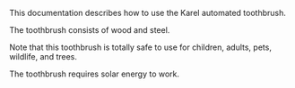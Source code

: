 This documentation describes how to use the Karel automated toothbrush.

The toothbrush consists of wood and steel.

Note that this toothbrush is totally safe to use for children, 
adults, pets, wildlife, and trees.

The toothbrush requires solar energy to work.